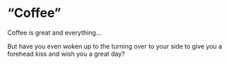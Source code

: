 # “Coffee”

Coffee is great and everything…

But have you even woken up to the turning over to your side to give you a forehead kiss and wish you a great day?
